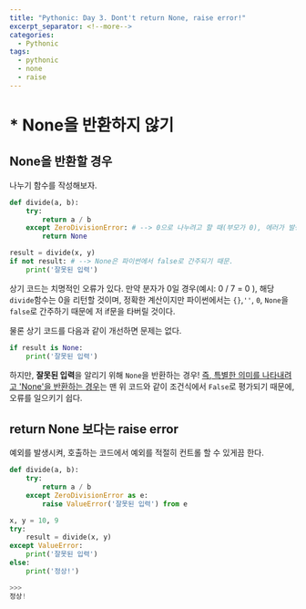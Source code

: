 ```yaml
---
title: "Pythonic: Day 3. Dont't return None, raise error!"
excerpt_separator: <!--more-->
categories:
  - Pythonic
tags: 
  - pythonic
  - none 
  - raise 
---
```

# * None을 반환하지 않기
## None을 반환할 경우
나누기 함수를 작성해보자.
```python
def divide(a, b):
    try:
        return a / b
    except ZeroDivisionError: # --> 0으로 나누려고 할 때(부모가 0), 에러가 발생한다.
        return None

result = divide(x, y)
if not result: # --> None은 파이썬에서 false로 간주되기 때문.
    print('잘못된 입력')
```
상기 코드는 치명적인 오류가 있다. 만약 분자가 0일 경우(예시: 0 / 7 = 0 ), 해당 `divide`함수는 0을 리턴할 것이며, 정확한 계산이지만 파이썬에서는 `{}`,`''`, `0`, `None`을 `false`로 간주하기 때문에 저 if문을 타버릴 것이다.

물론 상기 코드를 다음과 같이 개선하면 문제는 없다.
<!--more-->
```python
if result is None:
    print('잘못된 입력')
```
하지만, **잘못된 입력**을 알리기 위해 `None`을 반환하는 경우! <U>즉, 특별한 의미를 나타내려고 'None'을 반환하는 경우</U>는 맨 위 코드와 같이 조건식에서 `False`로 평가되기 때문에, 오류를 일으키기 쉽다.

## return None 보다는 raise error
예외를 발생시켜, 호출하는 코드에서 예외를 적절히 컨트롤 할 수 있게끔 한다.
```python
def divide(a, b):
    try:
        return a / b
    except ZeroDivisionError as e:
        raise ValueError('잘못된 입력') from e

x, y = 10, 9
try:
    result = divide(x, y)
except ValueError:
    print('잘못된 입력')
else:
    print('정상!')

>>>
정상!
```


